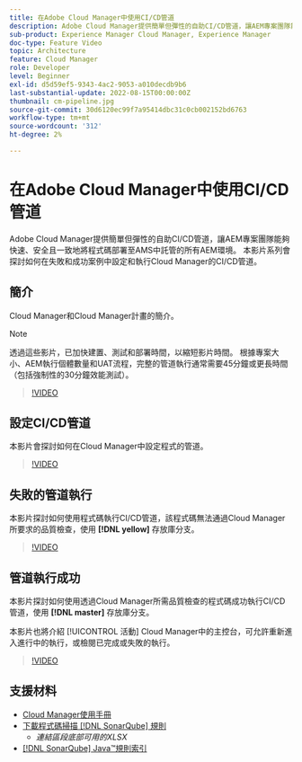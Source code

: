 ```yaml
---
title: 在Adobe Cloud Manager中使用CI/CD管道
description: Adobe Cloud Manager提供簡單但彈性的自助CI/CD管道，讓AEM專案團隊能夠快速、安全且一致地將程式碼部署至AMS中託管的所有AEM環境。 本影片系列會探討如何在失敗和成功案例中設定和執行Cloud Manager的CI/CD管道。
sub-product: Experience Manager Cloud Manager, Experience Manager
doc-type: Feature Video
topic: Architecture
feature: Cloud Manager
role: Developer
level: Beginner
exl-id: d5d59ef5-9343-4ac2-9053-a010decdb9b6
last-substantial-update: 2022-08-15T00:00:00Z
thumbnail: cm-pipeline.jpg
source-git-commit: 30d6120ec99f7a95414dbc31c0cb002152bd6763
workflow-type: tm+mt
source-wordcount: '312'
ht-degree: 2%

---
```


# 在Adobe Cloud Manager中使用CI/CD管道

Adobe Cloud Manager提供簡單但彈性的自助CI/CD管道，讓AEM專案團隊能夠快速、安全且一致地將程式碼部署至AMS中託管的所有AEM環境。 本影片系列會探討如何在失敗和成功案例中設定和執行Cloud Manager的CI/CD管道。

## 簡介

Cloud Manager和Cloud Manager計畫的簡介。

>[!NOTE]
>
>透過這些影片，已加快建置、測試和部署時間，以縮短影片時間。 根據專案大小、AEM執行個體數量和UAT流程，完整的管道執行通常需要45分鐘或更長時間（包括強制性的30分鐘效能測試）。

>[!VIDEO](https://video.tv.adobe.com/v/23082?quality=12&learn=on)

## 設定CI/CD管道

本影片會探討如何在Cloud Manager中設定程式的管道。

>[!VIDEO](https://video.tv.adobe.com/v/23083?quality=12&learn=on)

## 失敗的管道執行

本影片探討如何使用程式碼執行CI/CD管道，該程式碼無法通過Cloud Manager所要求的品質檢查，使用 **[!DNL yellow]** 存放庫分支。

>[!VIDEO](https://video.tv.adobe.com/v/23084?quality=12&learn=on)

## 管道執行成功

本影片探討如何使用透過Cloud Manager所需品質檢查的程式碼成功執行CI/CD管道，使用 **[!DNL master]** 存放庫分支。

本影片也將介紹 [!UICONTROL 活動] Cloud Manager中的主控台，可允許重新進入進行中的執行，或檢閱已完成或失敗的執行。

>[!VIDEO](https://video.tv.adobe.com/v/23085?quality=12&learn=on)

## 支援材料

* [Cloud Manager使用手冊](https://experienceleague.adobe.com/docs/experience-manager-cloud-manager/content/introduction.html)
* [下載程式碼掃描 [!DNL SonarQube] 規則](https://experienceleague.adobe.com/docs/experience-manager-cloud-manager/content/using/code-quality-testing.html)
   * *連結區段底部可用的XLSX*
* [[!DNL SonarQube] Java™規則索引](https://rules.sonarsource.com/java/)
